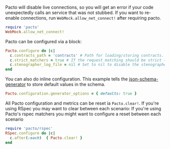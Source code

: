 Pacto will disable live connections, so you will get an error if
your code unexpectedly calls an service that was not stubbed.  If you
want to re-enable connections, run `WebMock.allow_net_connect!` after
requiring pacto.

```rb
require 'pacto'
WebMock.allow_net_connect!
```

Pacto can be configured via a block:

```rb
Pacto.configure do |c|
  c.contracts_path = 'contracts' # Path for loading/storing contracts.
  c.strict_matchers = true # If the request matching should be strict (especially regarding HTTP Headers).
  c.stenographer_log_file = nil # Set to nil to disable the stenographer log.
end
```

You can also do inline configuration.  This example tells the
[json-schema-generator](https://github.com/maxlinc/json-schema-generator) to
store default values in the schema.

```rb
Pacto.configuration.generator_options = { defaults: true }
```

All Pacto configuration and metrics can be reset ia `Pacto.clear!`. If you're using
RSpec you may want to clear between each scenario:
If you're using Pacto's rspec matchers you might want to configure a reset between each scenario

```rb
require 'pacto/rspec'
RSpec.configure do |c|
  c.after(:each)  { Pacto.clear! }
end
```

